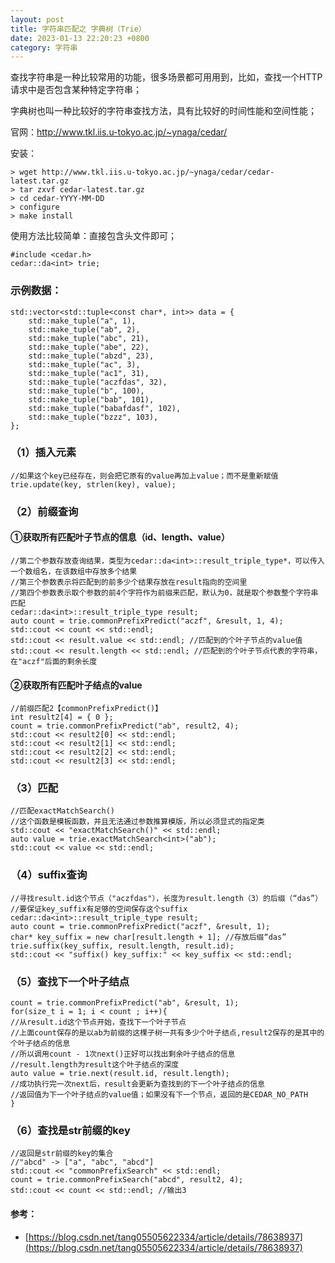 ```yaml
---
layout: post
title: 字符串匹配之 字典树（Trie）
date: 2023-01-13 22:20:23 +0800
category: 字符串
---
```


查找字符串是一种比较常用的功能，很多场景都可用用到，比如，查找一个HTTP请求中是否包含某种特定字符串；

字典树也叫一种比较好的字符串查找方法，具有比较好的时间性能和空间性能；

官网：http://www.tkl.iis.u-tokyo.ac.jp/~ynaga/cedar/

 安装：

```
> wget http://www.tkl.iis.u-tokyo.ac.jp/~ynaga/cedar/cedar-latest.tar.gz
> tar zxvf cedar-latest.tar.gz
> cd cedar-YYYY-MM-DD
> configure
> make install
```

使用方法比较简单：直接包含头文件即可；
```
#include <cedar.h>
cedar::da<int> trie;
```


### 示例数据：
```
std::vector<std::tuple<const char*, int>> data = {
    std::make_tuple("a", 1),
    std::make_tuple("ab", 2),
    std::make_tuple("abc", 21),
    std::make_tuple("abe", 22),
    std::make_tuple("abzd", 23),
    std::make_tuple("ac", 3),
    std::make_tuple("ac1", 31),
    std::make_tuple("aczfdas", 32),
    std::make_tuple("b", 100),
    std::make_tuple("bab", 101),
    std::make_tuple("babafdasf", 102),
    std::make_tuple("bzzz", 103),
};

```

 ### （1）插入元素
```
//如果这个key已经存在，则会把它原有的value再加上value；而不是重新赋值
trie.update(key, strlen(key), value);
```

### （2）前缀查询

#### ①获取所有匹配叶子节点的信息（id、length、value）
```
//第二个参数存放查询结果，类型为cedar::da<int>::result_triple_type*，可以传入一个数组名，在该数组中存放多个结果
//第三个参数表示将匹配到的前多少个结果存放在result指向的空间里
//第四个参数表示取个参数的前4个字符作为前缀来匹配，默认为0，就是取个参数整个字符串匹配
cedar::da<int>::result_triple_type result;
auto count = trie.commonPrefixPredict("aczf", &result, 1, 4);
std::cout << count << std::endl;
std::cout << result.value << std::endl; //匹配到的个叶子节点的value值
std::cout << result.length << std::endl; //匹配到的个叶子节点代表的字符串，在"aczf"后面的剩余长度
```

#### ②获取所有匹配叶子结点的value
```
//前缀匹配2【commonPrefixPredict()】
int result2[4] = { 0 };
count = trie.commonPrefixPredict("ab", result2, 4);
std::cout << result2[0] << std::endl;
std::cout << result2[1] << std::endl;
std::cout << result2[2] << std::endl;
std::cout << result2[3] << std::endl;
```

### （3）匹配
```
//匹配exactMatchSearch()
//这个函数是模板函数，并且无法通过参数推算模版，所以必须显式的指定类
std::cout << "exactMatchSearch()" << std::endl;
auto value = trie.exactMatchSearch<int>("ab");
std::cout << value << std::endl;
```

### （4）suffix查询
```
//寻找result.id这个节点（"aczfdas"），长度为result.length（3）的后缀（“das”）
//要保证key_suffix有足够的空间保存这个suffix
cedar::da<int>::result_triple_type result;
auto count = trie.commonPrefixPredict("aczf", &result, 1);
char* key_suffix = new char[result.length + 1]; //存放后缀“das”
trie.suffix(key_suffix, result.length, result.id);
std::cout << "suffix() key_suffix:" << key_suffix << std::endl;
```

### （5）查找下一个叶子结点
```
count = trie.commonPrefixPredict("ab", &result, 1);
for(size_t i = 1; i < count ; i++){
//从result.id这个节点开始，查找下一个叶子节点
//上面count保存的是以ab为前缀的这棵子树一共有多少个叶子结点,result2保存的是其中的个叶子结点的信息
//所以调用count - 1次next()正好可以找出剩余叶子结点的信息
//result.length为result这个叶子结点的深度
auto value = trie.next(result.id, result.length);
//成功执行完一次next后，result会更新为查找到的下一个叶子结点的信息
//返回值为下一个叶子结点的value值；如果没有下一个节点，返回的是CEDAR_NO_PATH
}

```

### （6）查找是str前缀的key
```
//返回是str前缀的key的集合
//"abcd" -> ["a", "abc", "abcd"]
std::cout << "commonPrefixSearch" << std::endl;
count = trie.commonPrefixSearch("abcd", result2, 4);
std::cout << count << std::endl; //输出3
```

#### 参考：
- [https://blog.csdn.net/tang05505622334/article/details/78638937](https://blog.csdn.net/tang05505622334/article/details/78638937)